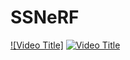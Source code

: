 # SSNeRF
[![Video Title]](video/fern1.mp4)
[![Video Title]()](https://drive.google.com/file/d/13xUOc2F1wNYFeoQCZgkFq_A6volpns_w/view)
